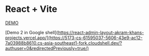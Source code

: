 # React + Vite

[DEMO](https://react-admin-layout-akram-khans-projects.vercel.app/)

[Demo 2 in Google shell](https://react-admin-layout-akram-khans-projects.vercel.app/](https://5173-cs-61595037-5606-43e9-ac12-7a03988b8610.cs-asia-southeast1-fork.cloudshell.dev/?authuser=0&redirectedPreviously=true/)



